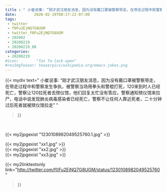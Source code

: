```yaml
---
title : " 小崔说事: “刚才武汉朋友消息，因为没有戴口罩被警察带走，在带走过程中和警察发生争执，被警察当场用拳头和警棍打死，120来到时人已经死亡，警察让120拉死者去殡仪馆，他们回复太忙没有答应，警察通知殡仪馆来拉尸，电话中说发现肺炎病毒感染者已经死亡，警察不让任何人靠近死者，二十分钟过后死者就被殡仪馆拉走”  "
date:        2020-02-19T08:17:22-07:00
tags:
 - twitter
 - f0Fu2EjNQ7G8UGM
 - twitter_f0Fu2EjNQ7G8UGM
 - 202002
 - 20200219
 - 20200219_08
categories:
 - 20200219
#icon:        "fas fa-lock-open"
#resImgTeaser: teaserpics/wikipedia.org/emacs-jokes.png
---
```


{{< mydiv text=" 小崔说事: “刚才武汉朋友消息，因为没有戴口罩被警察带走，在带走过程中和警察发生争执，被警察当场用拳头和警棍打死，120来到时人已经死亡，警察让120拉死者去殡仪馆，他们回复太忙没有答应，警察通知殡仪馆来拉尸，电话中说发现肺炎病毒感染者已经死亡，警察不让任何人靠近死者，二十分钟过后死者就被殡仪馆拉走”  "
>}}
<br>


 {{< my2jpgexist "1230108982049525760.1.jpg" >}}<br> 

{{< my2jpgexist "xx1.jpg" >}}<br>
{{< my2jpgexist "xx2.jpg" >}}<br>
{{< my2jpgexist "xx3.jpg" >}}<br>


{{< my2linktextonly link="http://twitter.com/f0Fu2EjNQ7G8UGM/status/1230108982049525760"
>}}


<br>

